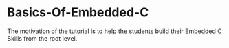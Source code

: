 # Basics-Of-Embedded-C

The motivation of the tutorial is to help the students build their Embedded C Skills from the root level.
